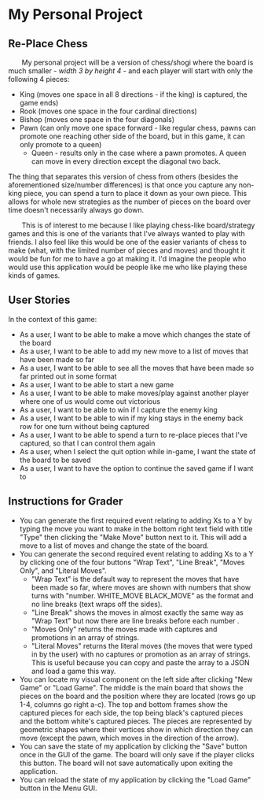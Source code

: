 # My Personal Project

## Re-Place Chess

&nbsp;&nbsp;&nbsp;&nbsp;&nbsp;&nbsp; My personal 
project will be a version of chess/shogi 
where the board is much smaller - *width 3 by height 4* - 
and each player will start with only the following 4 pieces:
- King (moves one space in all 8 directions - if the king)
is captured, the game ends)
- Rook (moves one space in the four cardinal directions)
- Bishop (moves one space in the four diagonals)
- Pawn (can only move one space forward - like regular 
chess, pawns can promote one reaching other side of
the board, but in this game, it can only promote to a 
queen)
  - Queen - results only in the case where a pawn promotes.
  A queen can move in every direction except the diagonal
  two back.

The thing that separates 
this version of chess from others (besides the 
aforementioned size/number differences) is that once you
capture any non-king piece, you can spend a turn to place
it down as your own piece. This allows for whole new 
strategies as the number of pieces on the board over time
doesn't necessarily always go down.

&nbsp;&nbsp;&nbsp;&nbsp;&nbsp;&nbsp; This is of interest 
to me because I like playing chess-like board/strategy
games and this is one of the variants that I've always 
wanted to play with friends. I also feel like this would
be one of the easier variants of chess to make (what, 
with the limited number of pieces and moves) and thought
it would be fun for me to have a go at making it. I'd
imagine the people who would use this application
would be people like me who like playing these kinds of 
games.

## User Stories

In the context of this game:
- As a user, I want to be able to make a move which 
changes the state of the board 
- As a user, I want to be able to add my new move 
to a list of moves that have been made so far
- As a user, I want to be able to see all the moves that 
have been made so far printed out in some format
- As a user, I want to be able to start a new game 
- As a user, I want to be able to make moves/play against
another player where one of us would come out victorious 
- As a user, I want to be able to win if I capture the 
enemy king
- As a user, I want to be able to win if my king stays
in the enemy back row for one turn without being captured
- As a user, I want to be able to spend a turn to re-place 
pieces that I've captured, so that I can control them again
- As a user, when I select the quit option while in-game,
I want the state of the board to be saved
- As a user, I want to have the option to continue the saved
game if I want to

## Instructions for Grader

- You can generate the first required event relating to adding
Xs to a Y by typing the move you want to make in the bottom
right text field with title "Type" then clicking the 
"Make Move" button next to it. This will add a move to a 
list of moves and change the state of the board.
- You can generate the second required event relating to adding
Xs to a Y by clicking one of the four buttons "Wrap Text",
"Line Break", "Moves Only", and "Literal Moves".
    - "Wrap Text" is the default way to represent the moves
  that have been made so far, where moves are shown with
  numbers that show turns with "number. WHITE_MOVE 
  BLACK_MOVE" as the format and no line breaks (text wraps
  off the sides).
    - "Line Break" shows the moves in almost exactly the same 
  way as "Wrap Text" but now there are line breaks before each
  number .
    - "Moves Only" returns the moves made with captures and
  promotions in an array of strings.
    - "Literal Moves" returns the literal moves (the moves that
  were typed in by the user) with no captures or promotion as
  an array of strings. This is useful because you can 
  copy and paste the array to a JSON and load a game this way.
- You can locate my visual component on the left side after
clicking "New Game" or "Load Game". The middle is the main 
board that shows the pieces on the board and the 
position where they are located (rows go up 1-4, 
columns go right a-c). The top and bottom frames show 
the captured pieces for each side, the top being black's 
captured pieces and the bottom white's captured pieces. 
The pieces are represented by geometric shapes where their 
vertices show in which direction they can move (except the 
pawn, which moves in the direction of the arrow).
- You can save the state of my application by clicking the 
"Save" button once in the GUI of the game. 
The board will only save if the player clicks this button. 
The board will not save automatically upon exiting the 
application.
- You can reload the state of my application by clicking
the "Load Game" button in the Menu GUI.